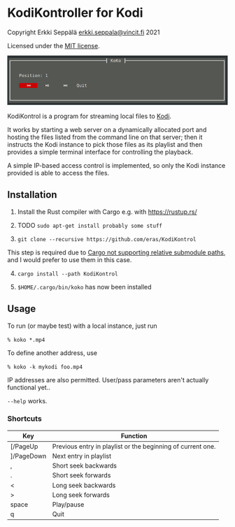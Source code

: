 # KodiKontroller for Kodi

Copyright Erkki Seppälä <erkki.seppala@vincit.fi> 2021

Licensed under the [MIT license](LICENSE.MIT).

![Screenshot of KodiKontroller playing a file](doc/screenshot.png)

KodiKontrol is a program for streaming local files to
[Kodi](https://kodi.tv/).

It works by starting a web server on a dynamically allocated port and
hosting the files listed from the command line on that server; then it
instructs the Kodi instance to pick those files as its playlist and
then provides a simple terminal interface for controlling the
playback.

A simple IP-based access control is implemented, so only the Kodi
instance provided is able to access the files.

## Installation

1) Install the Rust compiler with Cargo e.g. with https://rustup.rs/

2) TODO `sudo apt-get install probably some stuff`

3) `git clone --recursive https://github.com/eras/KodiKontrol`

This step is required due to [Cargo not supporting relative submodule
paths](https://github.com/rust-lang/cargo/issues/7992), and I would
prefer to use them in this case.

4) `cargo install --path KodiKontrol`

5) `$HOME/.cargo/bin/koko` has now been installed

## Usage

To run (or maybe test) with a local instance, just run

`% koko *.mp4`

To define another address, use

`% koko -k mykodi foo.mp4`

IP addresses are also permitted. User/pass parameters aren't actually functional yet..

`--help` works.

### Shortcuts

| Key        | Function                                                    |
|------------|-------------------------------------------------------------|
| [/PageUp   | Previous entry in playlist or the beginning of current one. |
| ]/PageDown | Next entry in playlist                                      |
| ,          | Short seek backwards                                        |
| .          | Short seek forwards                                         |
| <          | Long seek backwards                                         |
| >          | Long seek forwards                                          |
| space      | Play/pause                                                  |
| q          | Quit                                                        |
